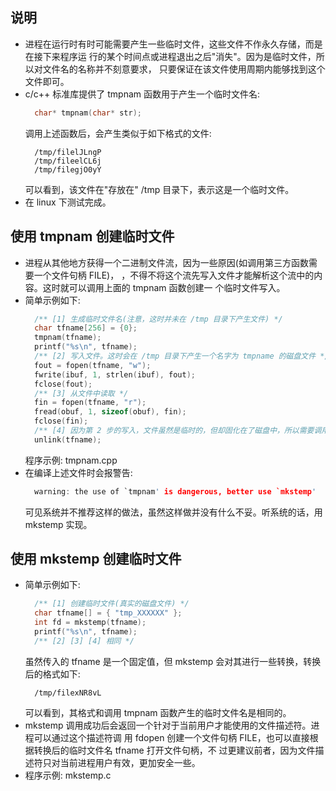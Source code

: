 
## 说明
- 进程在运行时有时可能需要产生一些临时文件，这些文件不作永久存储，而是在接下来程序运
  行的某个时间点或进程退出之后"消失"。因为是临时文件，所以对文件名的名称并不刻意要求，
  只要保证在该文件使用周期内能够找到这个文件即可。
- c/c++ 标准库提供了 tmpnam 函数用于产生一个临时文件名:
  ```c
    char* tmpnam(char* str);
  ```
  调用上述函数后，会产生类似于如下格式的文件:
  ```shell
    /tmp/filelJLngP
    /tmp/fileelCL6j
    /tmp/filegjO0yY
  ```
  可以看到，该文件在"存放在" /tmp 目录下，表示这是一个临时文件。
- 在 linux 下测试完成。
  
## 使用 tmpnam 创建临时文件
- 进程从其他地方获得一个二进制文件流，因为一些原因(如调用第三方函数需要一个文件句柄 FILE)，
  ，不得不将这个流先写入文件才能解析这个流中的内容。这时就可以调用上面的 tmpnam 函数创建一
  个临时文件写入。
- 简单示例如下:
  ```c
    /** [1] 生成临时文件名(注意，这时并未在 /tmp 目录下产生文件) */
    char tfname[256] = {0};
    tmpnam(tfname);
    printf("%s\n", tfname);
    /** [2] 写入文件。这时会在 /tmp 目录下产生一个名字为 tmpname 的磁盘文件 */
    fout = fopen(tfname, "w");
    fwrite(ibuf, 1, strlen(ibuf), fout);
    fclose(fout);
    /** [3] 从文件中读取 */
    fin = fopen(tfname, "r");
    fread(obuf, 1, sizeof(obuf), fin);
    fclose(fin);
    /** [4] 因为第 2 步的写入，文件虽然是临时的，但却固化在了磁盘中，所以需要调用 unlink 删除 */
    unlink(tfname);
  ```
  程序示例: tmpnam.cpp
- 在编译上述文件时会报警告:
  ```c
    warning: the use of `tmpnam' is dangerous, better use `mkstemp'
  ```
  可见系统并不推荐这样的做法，虽然这样做并没有什么不妥。听系统的话，用 mkstemp 实现。
  
## 使用 mkstemp 创建临时文件
- 简单示例如下:
  ```c
    /** [1] 创建临时文件(真实的磁盘文件) */
    char tfname[] = { "tmp_XXXXXX" };
    int fd = mkstemp(tfname);
    printf("%s\n", tfname);
    /** [2] [3] [4] 相同 */
  ```
  虽然传入的 tfname 是一个固定值，但 mkstemp 会对其进行一些转换，转换后的格式如下:
  ```shell
    /tmp/filexNR8vL
  ```
  可以看到，其格式和调用 tmpnam 函数产生的临时文件名是相同的。
- mkstemp 调用成功后会返回一个针对于当前用户才能使用的文件描述符。进程可以通过这个描述符调
  用 fdopen 创建一个文件句柄 FILE，也可以直接根据转换后的临时文件名 tfname 打开文件句柄，不
  过更建议前者，因为文件描述符只对当前进程用户有效，更加安全一些。
- 程序示例: mkstemp.c